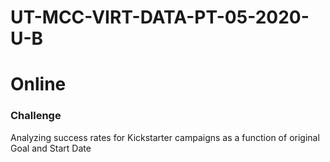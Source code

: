 # UT-MCC-VIRT-DATA-PT-05-2020-U-B
# Online

### Challenge
Analyzing success rates for Kickstarter campaigns as a function of original Goal and Start Date
